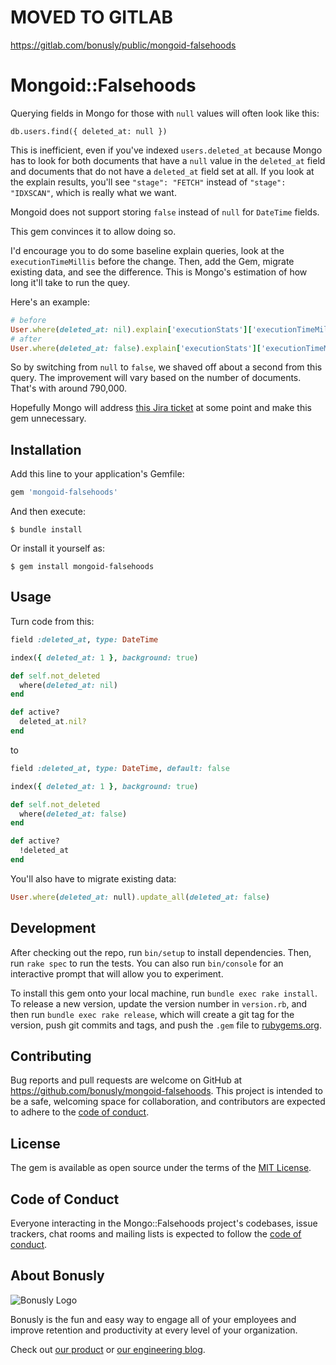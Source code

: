 # MOVED TO GITLAB
https://gitlab.com/bonusly/public/mongoid-falsehoods

# Mongoid::Falsehoods

Querying fields in Mongo for those with `null` values will often look like this:

`db.users.find({ deleted_at: null })`

This is inefficient, even if you've indexed `users.deleted_at` because Mongo
has to look for both documents that have a `null` value in the `deleted_at`
field and documents that do not have a `deleted_at` field set at all. If you
look at the explain results, you'll see `"stage": "FETCH"` instead of
`"stage": "IDXSCAN"`, which is really what we want.

Mongoid does not support storing `false` instead of `null` for `DateTime` fields.

This gem convinces it to allow doing so.

I'd encourage you to do some baseline explain queries, look at the
`executionTimeMillis` before the change. Then, add the Gem, migrate existing
data, and see the difference. This is Mongo's estimation of how long it'll take to run the quey.

Here's an example:

```ruby
# before
User.where(deleted_at: nil).explain['executionStats']['executionTimeMillis'] # 4197
# after
User.where(deleted_at: false).explain['executionStats']['executionTimeMillis'] #=> 3055
```

So by switching from `null` to `false`, we shaved off about a second from this query. The improvement will vary based on the number of documents. That's with around 790,000.

Hopefully Mongo will address [this Jira ticket](https://jira.mongodb.org/browse/SERVER-18861) at some point and make this gem unnecessary.

## Installation

Add this line to your application's Gemfile:

```ruby
gem 'mongoid-falsehoods'
```

And then execute:

    $ bundle install

Or install it yourself as:

    $ gem install mongoid-falsehoods

## Usage

Turn code from this:

```ruby
field :deleted_at, type: DateTime

index({ deleted_at: 1 }, background: true)

def self.not_deleted
  where(deleted_at: nil)
end

def active?
  deleted_at.nil?
end
```

to

```ruby
field :deleted_at, type: DateTime, default: false

index({ deleted_at: 1 }, background: true)

def self.not_deleted
  where(deleted_at: false)
end

def active?
  !deleted_at
end
```

You'll also have to migrate existing data:

```ruby
User.where(deleted_at: null).update_all(deleted_at: false)
```

## Development

After checking out the repo, run `bin/setup` to install dependencies. Then, run `rake spec` to run the tests. You can also run `bin/console` for an interactive prompt that will allow you to experiment.

To install this gem onto your local machine, run `bundle exec rake install`. To release a new version, update the version number in `version.rb`, and then run `bundle exec rake release`, which will create a git tag for the version, push git commits and tags, and push the `.gem` file to [rubygems.org](https://rubygems.org).

## Contributing

Bug reports and pull requests are welcome on GitHub at https://github.com/bonusly/mongoid-falsehoods. This project is intended to be a safe, welcoming space for collaboration, and contributors are expected to adhere to the [code of conduct](https://github.com/bonusly/mongoid-falsehoods/blob/master/CODE_OF_CONDUCT.md).


## License

The gem is available as open source under the terms of the [MIT License](https://opensource.org/licenses/MIT).

## Code of Conduct

Everyone interacting in the Mongo::Falsehoods project's codebases, issue trackers, chat rooms and mailing lists is expected to follow the [code of conduct](https://github.com/bonusly/mongoid-falsehoods/blob/master/CODE_OF_CONDUCT.md).

## About Bonusly

![Bonusly Logo](https://bonusly-files.s3.amazonaws.com/bonusly-logo.png?test=2)

Bonusly is the fun and easy way to engage all of your employees and improve retention and productivity at every level of your organization.

Check out [our product](https://bonus.ly) or [our engineering blog](https://engineering.bonus.ly).
